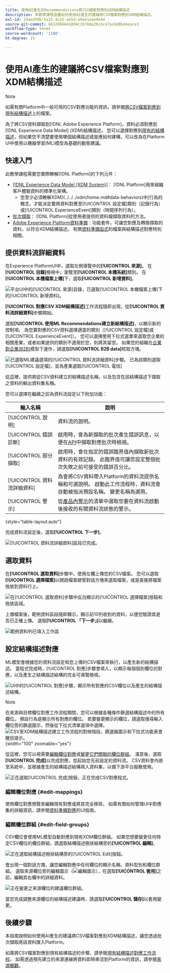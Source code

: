 ```yaml
---
title: 使用AI產生的Recommendations將CSV檔案對應到XDM結構描述
description: 本教學課程涵蓋如何使用AI產生的建議將CSV檔案對應到XDM結構描述。
exl-id: 1daedf0b-5a25-4ca5-ae5d-e9ee1eae9e4d
source-git-commit: 6632086641004c2b788a28cbc47ac6d8bd4eace3
workflow-type: tm+mt
source-wordcount: '1100'
ht-degree: 1%

---
```


# 使用AI產生的建議將CSV檔案對應到XDM結構描述

>[!NOTE]
>
>如需有關Platform中一般可用的CSV對應功能的資訊，請參閱[將CSV檔案對應到現有結構描述](./existing-schema.md)上的檔案。

為了將CSV資料擷取到[!DNL Adobe Experience Platform]，資料必須對應到[!DNL Experience Data Model] (XDM)結構描述。 您可以選擇對應到[現有的結構描述](./existing-schema.md)，但如果您不清楚要使用哪個結構描述或是應如何建構，可以改為在Platform UI中使用以機器學習(ML)模型為基礎的動態建議。

## 快速入門

此教學課程需要您實際瞭解[!DNL Platform]的下列元件：

* [[!DNL Experience Data Model (XDM System)]](../../../xdm/home.md)： [!DNL Platform]用來組織客戶體驗資料的標準化架構。
   * 您至少必須瞭解XDM](../../../xdm/home.md#data-behaviors)中[行為的概念，才能決定要將資料對應至[!UICONTROL 設定檔]類別（記錄行為）或[!UICONTROL ExperienceEvent]類別（時間序列行為）。
* [批次擷取](../../batch-ingestion/overview.md)： [!DNL Platform]從使用者提供的資料檔擷取資料的方法。
* [Adobe Experience Platform資料準備](../../batch-ingestion/overview.md)：功能套件，可讓您對應及轉換擷取的資料，以符合XDM結構描述。 有關[資料準備函式](../../../data-prep/functions.md)的檔案與結構描述對應特別相關。

## 提供資料流詳細資料

在Experience PlatformUI中，選取左側導覽中的&#x200B;**[!UICONTROL 來源]**。 在&#x200B;**[!UICONTROL 目錄]**&#x200B;檢視中，瀏覽至&#x200B;**[!UICONTROL 本機系統]**&#x200B;類別。 在&#x200B;**[!UICONTROL 本機檔案上傳]**&#x200B;下，選取&#x200B;**[!UICONTROL 新增資料]**。

![平台UI中的[!UICONTROL 來源]目錄，已選取[!UICONTROL 本機檔案上傳]下的[!UICONTROL 新增資料]。](../../images/tutorials/map-csv-recommendations/local-file-upload.png)

**[!UICONTROL 對應CSV XDM結構描述]**&#x200B;工作流程隨即出現，從&#x200B;**[!UICONTROL 資料流詳細資料]**&#x200B;步驟開始。

選取&#x200B;**[!UICONTROL 使用ML Recommendations建立新結構描述]**，以顯示新的控制項。 為您要對應的CSV資料選擇適當的類別（[!UICONTROL 設定檔]或[!UICONTROL ExperienceEvent]）。 您可以選擇使用下拉式選單來選取您企業的相關產業，或者如果提供的類別不適用於您，則將其留空。 如果您的組織在[企業對企業(B2B)](../../../xdm/tutorials/relationship-b2b.md)模型下運作，請選取&#x200B;**[!UICONTROL B2B data]**&#x200B;核取方塊。

![已選取ML建議選項的[!UICONTROL 資料流詳細資料]步驟。 已為該類別選取[!UICONTROL 設定檔]，並為產業選取[!UICONTROL 電信]](../../images/tutorials/map-csv-recommendations/select-class-and-industry.png)

從這裡，提供將從CSV資料建立的結構描述名稱，以及包含在該結構描述下擷取之資料的輸出資料集名稱。

您可以選擇在繼續之前為資料流設定以下附加功能：

| 輸入名稱 | 說明 |
| --- | --- |
| [!UICONTROL 說明] | 資料流的說明。 |
| [!UICONTROL 錯誤診斷] | 啟用時，會為新擷取的批次產生錯誤訊息，以便在[API](../../batch-ingestion/api-overview.md)中擷取對應批次時檢視。 |
| [!UICONTROL 部分擷取] | 啟用時，會在指定的錯誤臨界值內擷取新批次資料的有效記錄。 此臨界值可讓您設定整個批次失敗之前可接受的錯誤百分比。 |
| [!UICONTROL 資料流詳細資料] | 為會將CSV資料帶入Platform的資料流提供名稱和可選說明。 啟動此工作流程時，資料流會自動被指派預設名稱。 變更名稱為選用。 |
| [!UICONTROL 警示] | 從[產品內警示](../../../observability/alerts/overview.md)的清單中選取您要在資料流啟動後接收的有關資料流狀態的警示。 |

{style="table-layout:auto"}

完成資料流設定後，選取&#x200B;**[!UICONTROL 下一步]**。

![ [!UICONTROL 資料流詳細資料]區段已完成。](../../images/tutorials/map-csv-recommendations/dataflow-detail-complete.png)

## 選取資料

在&#x200B;**[!UICONTROL 選取資料]**&#x200B;步驟中，使用左欄上傳您的CSV檔案。 您可以選取&#x200B;**[!UICONTROL 選擇檔案]**&#x200B;以開啟檔案總管對話方塊來選取檔案，或是直接將檔案拖放到資料行上。

![在[!UICONTROL 選取資料]步驟中反白顯示的[!UICONTROL 選擇檔案]按鈕和拖放區域。](../../images/tutorials/map-csv-recommendations/upload-files.png)

上傳檔案後，範例資料區段隨即顯示，顯示前10列收到的資料，以便您驗證其是否已正確上傳。 選取&#x200B;**[!UICONTROL 「下一步」]**&#x200B;以繼續。

![範例資料列已填入工作區](../../images/tutorials/map-csv-recommendations/data-uploaded.png)

## 設定結構描述對應

ML模型會根據您的資料流設定和您上傳的CSV檔案來執行，以產生新的結構描述。 當程式完成時，[!UICONTROL 對應]步驟會填入，以顯示每個個別欄位的對應，以及產生之結構描述結構的完全可導覽檢視。

![UI中的[!UICONTROL 對應]步驟，顯示所有對應的CSV欄位以及產生的結構描述結構。](../../images/tutorials/map-csv-recommendations/schema-generated.png)

>[!NOTE]
>
>在來源與目標欄位對應工作流程期間，您可以根據各種條件篩選結構描述中的所有欄位。 預設行為是顯示所有對應的欄位。 若要變更顯示的欄位，請選取搜尋輸入欄位旁的篩選圖示，然後從下拉式清單選項中選擇。<br> ![CSV至XDM結構描述建立工作流程的對映階段，篩選器圖示和下拉式功能表會醒目提示。](../../images/tutorials/map-csv-recommendations/source-field-to-target-mapping-filter.png "CSV至XDM結構描述建立工作流程的對應階段，篩選器圖示和下拉式功能表會醒目提示。"){width="100" zoomable="yes"}

從這裡，您可以視需要[編輯欄位對應](#edit-mappings)或[變更它們關聯的欄位群組](#edit-schema)。 滿意後，選取&#x200B;**[!UICONTROL 完成]**&#x200B;以完成對應，並起始您先前設定的資料流。 CSV資料會內嵌至系統中，並根據產生的結構描述結構填入資料集，以備下游平台服務使用。

![正在選取[!UICONTROL 完成]按鈕，正在完成CSV對應程式。](../../images/tutorials/map-csv-recommendations/finish-mapping.png)

### 編輯欄位對應 {#edit-mappings}

使用欄位對應預覽來編輯現有對應或將其完全移除。 如需有關如何管理UI中對應集的詳細資訊，請參閱[資料準備對應](../../../data-prep/ui/mapping.md#mapping-interface)的UI指南。

### 編輯欄位群組 {#edit-field-groups}

CSV欄位會使用ML模型自動對應到現有XDM欄位群組。 如果您想要變更任何特定CSV欄位的欄位群組，請選取結構描述樹狀結構旁的&#x200B;**[!UICONTROL 編輯]**。

![正在選取結構描述樹狀結構旁的[!UICONTROL Edit]按鈕。](../../images/tutorials/map-csv-recommendations/edit-schema-structure.png)

會出現一個對話方塊，讓您編輯對應中任何欄位的顯示名稱、資料型別和欄位群組。 選取來源欄位旁的編輯圖示（![編輯圖示](../../images/tutorials/map-csv-recommendations/edit-icon.png)），在選取&#x200B;**[!UICONTROL 套用]**&#x200B;之前，編輯其右欄中的詳細資料。

![正在變更之來源欄位的建議欄位群組。](../../images/tutorials/map-csv-recommendations/select-schema-field.png)

當您完成調整來源欄位的結構描述建議時，請選取&#x200B;**[!UICONTROL 儲存]**&#x200B;以套用變更。

## 後續步驟

本指南說明如何使用AI產生的建議將CSV檔案對應到XDM結構描述，讓您透過批次擷取將該資料匯入Platform。

如需將CSV檔案對應到現有結構描述的步驟，請參閱[現有結構描述對應工作流程](./existing-schema.md)。 如需透過預先建立的來源連線將資料即時串流到Platform的資訊，請參閱[來源概觀](../../../sources/home.md)。
